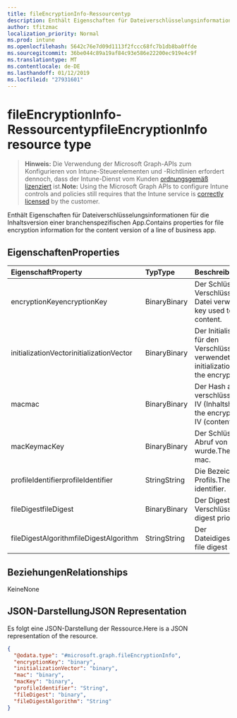 ```yaml
---
title: fileEncryptionInfo-Ressourcentyp
description: Enthält Eigenschaften für Dateiverschlüsselungsinformationen für die Inhaltsversion einer branchenspezifischen App.
author: tfitzmac
localization_priority: Normal
ms.prod: intune
ms.openlocfilehash: 5642c76e7d09d1113f2fccc68fc7b1db8ba0ffde
ms.sourcegitcommit: 36be044c89a19af84c93e586e22200ec919e4c9f
ms.translationtype: MT
ms.contentlocale: de-DE
ms.lasthandoff: 01/12/2019
ms.locfileid: "27931601"
---
```

# <a name="fileencryptioninfo-resource-type"></a><span data-ttu-id="96f29-103">fileEncryptionInfo-Ressourcentyp</span><span class="sxs-lookup"><span data-stu-id="96f29-103">fileEncryptionInfo resource type</span></span>

> <span data-ttu-id="96f29-104">**Hinweis:** Die Verwendung der Microsoft Graph-APIs zum Konfigurieren von Intune-Steuerelementen und -Richtlinien erfordert dennoch, dass der Intune-Dienst vom Kunden [ordnungsgemäß lizenziert](https://go.microsoft.com/fwlink/?linkid=839381) ist.</span><span class="sxs-lookup"><span data-stu-id="96f29-104">**Note:** Using the Microsoft Graph APIs to configure Intune controls and policies still requires that the Intune service is [correctly licensed](https://go.microsoft.com/fwlink/?linkid=839381) by the customer.</span></span>

<span data-ttu-id="96f29-105">Enthält Eigenschaften für Dateiverschlüsselungsinformationen für die Inhaltsversion einer branchenspezifischen App.</span><span class="sxs-lookup"><span data-stu-id="96f29-105">Contains properties for file encryption information for the content version of a line of business app.</span></span>
## <a name="properties"></a><span data-ttu-id="96f29-106">Eigenschaften</span><span class="sxs-lookup"><span data-stu-id="96f29-106">Properties</span></span>
|<span data-ttu-id="96f29-107">Eigenschaft</span><span class="sxs-lookup"><span data-stu-id="96f29-107">Property</span></span>|<span data-ttu-id="96f29-108">Typ</span><span class="sxs-lookup"><span data-stu-id="96f29-108">Type</span></span>|<span data-ttu-id="96f29-109">Beschreibung</span><span class="sxs-lookup"><span data-stu-id="96f29-109">Description</span></span>|
|:---|:---|:---|
|<span data-ttu-id="96f29-110">encryptionKey</span><span class="sxs-lookup"><span data-stu-id="96f29-110">encryptionKey</span></span>|<span data-ttu-id="96f29-111">Binary</span><span class="sxs-lookup"><span data-stu-id="96f29-111">Binary</span></span>|<span data-ttu-id="96f29-112">Der Schlüssel, der zum Verschlüsseln des Inhalts der Datei verwendet wurde.</span><span class="sxs-lookup"><span data-stu-id="96f29-112">The key used to encrypt the file content.</span></span>|
|<span data-ttu-id="96f29-113">initializationVector</span><span class="sxs-lookup"><span data-stu-id="96f29-113">initializationVector</span></span>|<span data-ttu-id="96f29-114">Binary</span><span class="sxs-lookup"><span data-stu-id="96f29-114">Binary</span></span>|<span data-ttu-id="96f29-115">Der Initialisierungsvektor, der für den Verschlüsselungsalgorithmus verwendet wurde.</span><span class="sxs-lookup"><span data-stu-id="96f29-115">The initialization vector used for the encryption algorithm.</span></span>|
|<span data-ttu-id="96f29-116">mac</span><span class="sxs-lookup"><span data-stu-id="96f29-116">mac</span></span>|<span data-ttu-id="96f29-117">Binary</span><span class="sxs-lookup"><span data-stu-id="96f29-117">Binary</span></span>|<span data-ttu-id="96f29-118">Der Hash aus dem verschlüsselten Dateiinhalt + IV (Inhaltshash).</span><span class="sxs-lookup"><span data-stu-id="96f29-118">The hash of the encrypted file content + IV (content hash).</span></span>|
|<span data-ttu-id="96f29-119">macKey</span><span class="sxs-lookup"><span data-stu-id="96f29-119">macKey</span></span>|<span data-ttu-id="96f29-120">Binary</span><span class="sxs-lookup"><span data-stu-id="96f29-120">Binary</span></span>|<span data-ttu-id="96f29-121">Der Schlüssel, der für den Abruf von mac verwendet wurde.</span><span class="sxs-lookup"><span data-stu-id="96f29-121">The key used to get mac.</span></span>|
|<span data-ttu-id="96f29-122">profileIdentifier</span><span class="sxs-lookup"><span data-stu-id="96f29-122">profileIdentifier</span></span>|<span data-ttu-id="96f29-123">String</span><span class="sxs-lookup"><span data-stu-id="96f29-123">String</span></span>|<span data-ttu-id="96f29-124">Die Bezeichner des Profils.</span><span class="sxs-lookup"><span data-stu-id="96f29-124">The the profile identifier.</span></span>|
|<span data-ttu-id="96f29-125">fileDigest</span><span class="sxs-lookup"><span data-stu-id="96f29-125">fileDigest</span></span>|<span data-ttu-id="96f29-126">Binary</span><span class="sxs-lookup"><span data-stu-id="96f29-126">Binary</span></span>|<span data-ttu-id="96f29-127">Der Digest der Datei vor der Verschlüsselung.</span><span class="sxs-lookup"><span data-stu-id="96f29-127">The file digest prior to encryption.</span></span>|
|<span data-ttu-id="96f29-128">fileDigestAlgorithm</span><span class="sxs-lookup"><span data-stu-id="96f29-128">fileDigestAlgorithm</span></span>|<span data-ttu-id="96f29-129">String</span><span class="sxs-lookup"><span data-stu-id="96f29-129">String</span></span>|<span data-ttu-id="96f29-130">Der Dateidigestalgorithmus.</span><span class="sxs-lookup"><span data-stu-id="96f29-130">The file digest algorithm.</span></span>|

## <a name="relationships"></a><span data-ttu-id="96f29-131">Beziehungen</span><span class="sxs-lookup"><span data-stu-id="96f29-131">Relationships</span></span>
<span data-ttu-id="96f29-132">Keine</span><span class="sxs-lookup"><span data-stu-id="96f29-132">None</span></span>
## <a name="json-representation"></a><span data-ttu-id="96f29-133">JSON-Darstellung</span><span class="sxs-lookup"><span data-stu-id="96f29-133">JSON Representation</span></span>
<span data-ttu-id="96f29-134">Es folgt eine JSON-Darstellung der Ressource.</span><span class="sxs-lookup"><span data-stu-id="96f29-134">Here is a JSON representation of the resource.</span></span>
<!-- {
  "blockType": "resource",
  "@odata.type": "microsoft.graph.fileEncryptionInfo"
}
-->
``` json
{
  "@odata.type": "#microsoft.graph.fileEncryptionInfo",
  "encryptionKey": "binary",
  "initializationVector": "binary",
  "mac": "binary",
  "macKey": "binary",
  "profileIdentifier": "String",
  "fileDigest": "binary",
  "fileDigestAlgorithm": "String"
}
```



